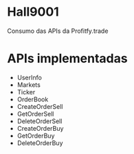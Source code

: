 # Hall9001

Consumo das APIs da Profitfy.trade

# APIs implementadas

* UserInfo
* Markets
* Ticker
* OrderBook
* CreateOrderSell
* GetOrderSell
* DeleteOrderSell
* CreateOrderBuy
* GetOrderBuy
* DeleteOrderBuy
